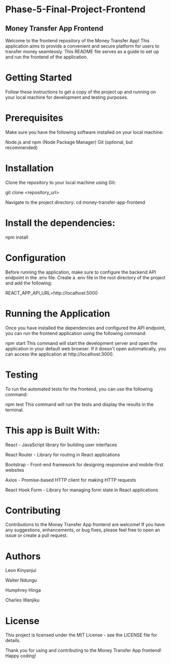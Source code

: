 # Phase-5-Final-Project-Frontend

## Money Transfer App Frontend
Welcome to the frontend repository of the Money Transfer App! This application aims to provide a convenient and secure platform for users to transfer money seamlessly. This README file serves as a guide to set up and run the frontend of the application.

# Getting Started
Follow these instructions to get a copy of the project up and running on your local machine for development and testing purposes.

# Prerequisites
Make sure you have the following software installed on your local machine:

Node.js and npm (Node Package Manager)
Git (optional, but recommended)
# Installation
Clone the repository to your local machine using Git:
<!-- bash -->

git clone <repository_url>

Navigate to the project directory:
cd money-transfer-app-frontend

# Install the dependencies:

npm install

# Configuration
Before running the application, make sure to configure the backend API endpoint in the .env file. Create a .env file in the root directory of the project and add the following:


REACT_APP_API_URL=http://localhost:5000


# Running the Application
Once you have installed the dependencies and configured the API endpoint, you can run the frontend application using the following command:

npm start
This command will start the development server and open the application in your default web browser. If it doesn't open automatically, you can access the application at http://localhost:3000.

# Testing
To run the automated tests for the frontend, you can use the following command:

npm test
This command will run the tests and display the results in the terminal.

# This app is Built With:
React - JavaScript library for building user interfaces

React Router - Library for routing in React applications

Bootstrap - Front-end framework for designing responsive and mobile-first websites

Axios - Promise-based HTTP client for making HTTP requests

React Hook Form - Library for managing form state in React applications

# Contributing
Contributions to the Money Transfer App frontend are welcome! If you have any suggestions, enhancements, or bug fixes, please feel free to open an issue or create a pull request.

# Authors
Leon Kinyanjui

Walter Ndungu

Humphrey Hinga

Charles Wanjiku

# License
This project is licensed under the MIT License - see the LICENSE file for details.


Thank you for using and contributing to the Money Transfer App frontend! Happy coding!
